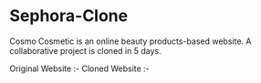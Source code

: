 # Sephora-Clone
Cosmo Cosmetic is an online beauty products-based website. A collaborative project is cloned in 5 days.

Original Website :- 
Cloned Website :- 
